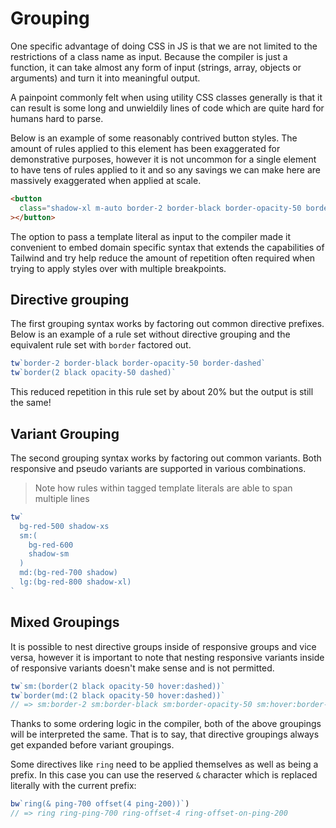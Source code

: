 # Grouping

One specific advantage of doing CSS in JS is that we are not limited to the restrictions of a class name as input. Because the compiler is just a function, it can take almost any form of input (strings, array, objects or arguments) and turn it into meaningful output.

A painpoint commonly felt when using utility CSS classes generally is that it can result is some long and unwieldily lines of code which are quite hard for humans hard to parse.

Below is an example of some reasonably contrived button styles. The amount of rules applied to this element has been exaggerated for demonstrative purposes, however it is not uncommon for a single element to have tens of rules applied to it and so any savings we can make here are massively exaggerated when applied at scale.

```html
<button
  class="shadow-xl m-auto border-2 border-black border-opacity-50 border-dashed px-4 md:px-6 py-3 md:py-4 space-x-2 md:space-x-4 transform transition-all delay-300 duration-500 hover:scale-110 hover:rotate-5 animate-pulse absolute top-0 left-0 rounded-full"
></button>
```

The option to pass a template literal as input to the compiler made it convenient to embed domain specific syntax that extends the capabilities of Tailwind and try help reduce the amount of repetition often required when trying to apply styles over with multiple breakpoints.

## Directive grouping

The first grouping syntax works by factoring out common directive prefixes. Below is an example of a rule set without directive grouping and the equivalent rule set with `border` factored out.

```js
tw`border-2 border-black border-opacity-50 border-dashed`
tw`border(2 black opacity-50 dashed)`
```

This reduced repetition in this rule set by about 20% but the output is still the same!

## Variant Grouping

The second grouping syntax works by factoring out common variants. Both responsive and pseudo variants are supported in various combinations.

> Note how rules within tagged template literals are able to span multiple lines

```js
tw`
  bg-red-500 shadow-xs
  sm:(
    bg-red-600
    shadow-sm
  )
  md:(bg-red-700 shadow)
  lg:(bg-red-800 shadow-xl)
`
```

## Mixed Groupings

It is possible to nest directive groups inside of responsive groups and vice versa, however it is important to note that nesting responsive variants inside of responsive variants doesn't make sense and is not permitted.

```js
tw`sm:(border(2 black opacity-50 hover:dashed))`
tw`border(md:(2 black opacity-50 hover:dashed))`
// => sm:border-2 sm:border-black sm:border-opacity-50 sm:hover:border-dashed
```

Thanks to some ordering logic in the compiler, both of the above groupings will be interpreted the same. That is to say, that directive groupings always get expanded before variant groupings.

Some directives like `ring` need to be applied themselves as well as being a prefix. In this case you can use the reserved `&` character which is replaced literally with the current prefix:

```js
bw`ring(& ping-700 offset(4 ping-200))`)
// => ring ring-ping-700 ring-offset-4 ring-offset-on-ping-200
```
